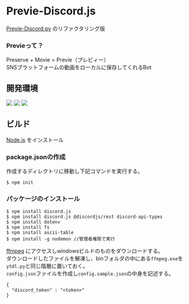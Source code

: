 # Previe-Discord.js
[Previe-Discord.py](https://github.com/te94d/Previe-Discord.py) のリファクタリング版
### Previeって？  
Preserve + Movie = Previe（プレビィー）  
SNSプラットフォームの動画をローカルに保存してくれるBot
## 開発環境
![](https://img.shields.io/badge/Node.js-v18.9.0-blue)
![](https://img.shields.io/badge/discord.js-v14.3.0-blue)
![](https://img.shields.io/badge/ytdl--core-v-blue) 
## ビルド
[Node.js](https://nodejs.org/ja/) をインストール
### package.jsonの作成
作成するディレクトリに移動し下記コマンドを実行する。
```
$ npm init
```
### パッケージのインストール
```
$ npm install discord.js
$ npm install discord.js @discordjs/rest discord-api-types
$ npm install dotenv
$ npm install fs
$ npm install ascii-table
$ npm install -g nodemon //管理者権限で実行
```
[ffmpeg](https://ffmpeg.org/) にアクセスしwindowsビルドのものをダウンロードする。  
ダウンロードしたファイルを解凍し、binフォルダの中にある`ffmpeg.exe`を`ytdl.py`と同じ階層に置いておく。  
`config.json`ファイルを作成し`config.sample.json`の中身を記述する。
```
{
  "discord_token" : "<token>"
}
```